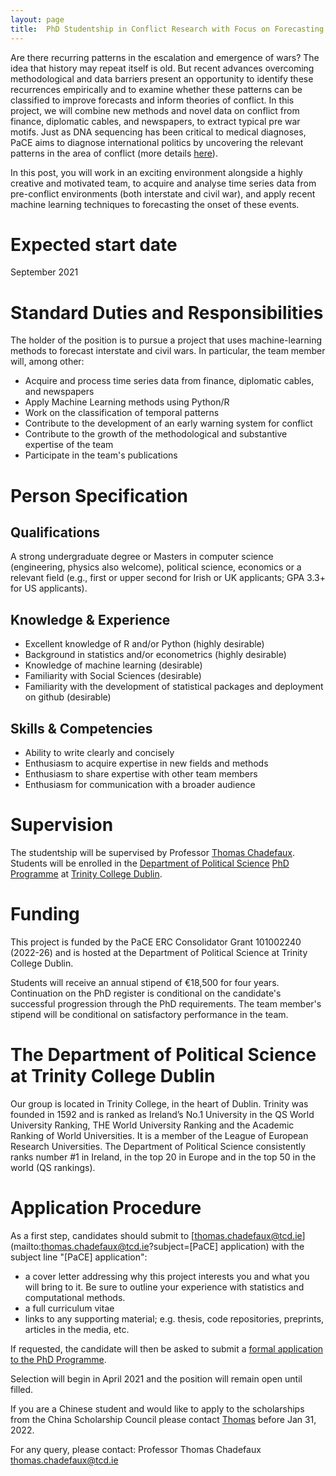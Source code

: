 ```yaml
---
layout: page
title:  PhD Studentship in Conflict Research with Focus on Forecasting and Machine Learning
---
```


Are there recurring patterns in the escalation and emergence of wars? The idea that history may repeat itself is old. But recent advances overcoming methodological and data barriers present an opportunity to identify these recurrences empirically and to examine whether these patterns can be classified to improve forecasts and inform theories of conflict. In this project, we will combine new methods and novel data on conflict from finance, diplomatic cables, and newspapers, to extract typical pre war motifs. Just as DNA sequencing has been critical to medical diagnoses, PaCE aims to diagnose international politics by uncovering the relevant patterns in the area of conflict (more details [here](http://conflictpatterns.com)).

In this post, you will work in an exciting environment alongside a highly creative and motivated team, to acquire and analyse time series data from pre-conflict environments (both interstate and civil war), and apply recent machine learning techniques to forecasting the onset of these events.

# Expected start date
September 2021

# Standard Duties and Responsibilities

The holder of the position is to pursue a project that uses machine-learning methods to forecast interstate and civil wars. In particular, the team member will, among other:

-   Acquire and process time series data from finance, diplomatic cables, and newspapers 
- Apply Machine Learning methods using Python/R 
- Work on the classification of temporal patterns 
- Contribute to the development of an early warning system for conflict 
-   Contribute to the growth of the methodological and substantive expertise of the team
-   Participate in the team's publications


# Person Specification
## Qualifications

A strong undergraduate degree or Masters in computer science (engineering, physics also welcome), political science, economics or a relevant field (e.g., first or upper second for Irish or UK applicants; GPA 3.3+ for US applicants).


## Knowledge & Experience

-   Excellent knowledge of R and/or Python (highly desirable)
-   Background in statistics and/or econometrics (highly desirable)
-   Knowledge of machine learning (desirable)
-   Familiarity with Social Sciences (desirable)
-   Familiarity with the development of statistical packages and deployment on github (desirable)


## Skills & Competencies

-   Ability to write clearly and concisely
-   Enthusiasm to acquire expertise in new fields and methods
-   Enthusiasm to share expertise with other team members
-   Enthusiasm for communication with a broader audience


# Supervision

The studentship will be supervised by Professor [Thomas Chadefaux](http://www.thomaschadefaux.com). Students will be enrolled in the [Department of Political Science](https://www.tcd.ie/Political_Science/)  [PhD Programme](https://www.tcd.ie/Political_Science/postgraduate/phd-programme/)  at [Trinity College Dublin](https://www.tcd.ie).


# Funding

This project is funded by the PaCE ERC Consolidator Grant 101002240 (2022-26) and is hosted at the Department of Political Science at Trinity College Dublin.

Students will receive an annual stipend of €18,500 for four years. Continuation on the PhD register  is conditional on the candidate's successful progression through the PhD requirements. The team member's stipend will be conditional on satisfactory performance in the team. 



# The Department of Political Science at Trinity College Dublin

Our group is located  in Trinity College, in the heart of Dublin. Trinity was founded in 1592 and is ranked as Ireland’s No.1 University in the QS World University Ranking, THE World University Ranking and the Academic Ranking of World Universities. It is a member of the League of European Research Universities. The Department of Political Science consistently ranks number #1 in Ireland, in the top 20 in Europe and in the top 50 in the world (QS rankings).


# Application Procedure

As a first step, candidates should submit to [thomas.chadefaux@tcd.ie](mailto:thomas.chadefaux@tcd.ie?subject=[PaCE] application) with the subject line "[PaCE] application":

-   a cover letter addressing why this project interests you and what you will bring to it. Be sure to outline your experience with statistics and computational methods.
-   a full curriculum vitae
-   links to any supporting material; e.g. thesis, code repositories, preprints, articles in the media, etc.

If requested, the candidate will then be asked to submit a [formal application to the PhD Programme](https://www.tcd.ie/Political_Science/postgraduate/phd-programme/admission/index.php).

Selection will begin in April 2021 and the position will remain open until filled.

If you are a Chinese student and would like to apply to the scholarships from the China Scholarship Council please contact [Thomas](mailto:thomas.chadefaux@tcd.ie) before Jan 31, 2022.

For any query, please contact: Professor Thomas Chadefaux [thomas.chadefaux@tcd.ie](mailto:thomas.chadefaux@tcd.ie)


